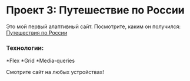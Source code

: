 # Проект 3: Путешествие по России

Это мой первый алаптивный сайт. Посмотрите, каким он получился:
[Путешествия по России](https://samurswife.github.io/russian-travel/)

### Технологии:
*Flex
*Grid
*Media-queries

Смотрите сайт на любых устройствах!


